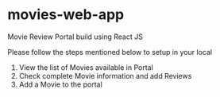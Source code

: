 # movies-web-app

Movie Review Portal build using React JS

Please follow the steps mentioned below to setup in your local

1. View the list of Movies available in Portal
2. Check complete Movie information and add Reviews
3. Add a Movie to the portal
